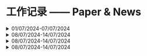 # 工作记录 —— Paper & News
<details>
<summary>01/07/2024-07/07/2024</summary>

## 01/07/2024-07/07/2024
**Automatic 3D+t four-chamber CMR quantification of the UK biobank: 
integrating imaging and non-imaging data priors at scale**

MCSI-Net (Multi-Cue Shape Inference Network), where we embed a statistical shape model 
inside a convolutional neural network and leverage both phenotypic and demographic information
from the cohort to infer subject-specific reconstructions of all four cardiac chambers in 3D. 
In this way, we leverage the ability of the network to learn the appearance of cardiac chambers
in cine cardiac magnetic resonance (CMR) imag

![image](/images/3dt_network.png)

> Deep learning with traditional algorithms 

> 通过六维数据的辅助，将统计模型嵌入深度学习模型生成心脏形状
---

**Quantitative CMR population imaging on 20,000 subjects of the UK
Biobank imaging study: LV/RV quantification pipeline and its
evaluation**

we present and evaluate a cardiac magnetic resonance (CMR) image analysis pipeline that properly
scales up and can provide a fully automatic analysis of the UKB CMR study. Without manual user interactions, 
our pipeline performs end-to-end image analytics from multi-view cine CMR images all the way to anatomical and 
functional bi-ventricular quantification. All this, while maintaining relevant quality controls of the CMR input images, 
and resulting image segmentations.

> Traditional algorithms and machine learning

> Pipeline for CMR图像分割以及分析
---
**Shape registration with learned deformations for 3D shape
reconstruction from sparse and incomplete point clouds**

MR-Net enables
accurate 3D mesh reconstruction in real-time despite missing data and with sparse annotations. Using 3D
cardiac shape reconstruction from 2D contours defined on short-axis cardiac magnetic resonance image
slices as an exemplar, we demonstrate that our approach consistently outperforms state-of-the-art techniques for shape 
reconstruction from unstructured point clouds. 

Traditional 3D shape reconstruction approaches have relied on
iterative deformation of a template mesh to sparse contours/PC,
using the latter to guide the former, with including various penalty
terms to ensure the estimated deformation is smooth. To eliminate
the requirement of several iterations during inference (which can
be time-consuming), in this paper, a deep learning-based network,
MR-Net, is designed to mimic such a process.

MR-Net is to reconstruct personalised meshes from sparse contours under the guidance of a template mesh

![image](/images/3d_reconstruction_regis.png)

> 3D reconstruction + point clouds

> 提出了一种不同于传统迭代推理得到结果的方法，提出了一种基于深度学习的网络替代迭代，而是直接通过稀疏结果预测，
> 从稀疏的CMR图像出发，通过点云重构心脏mesh
</details>

<details>
<summary>08/07/2024-14/07/2024</summary>

## 08/07/2024-14/07/2024

**Recovering from Missing Data in Population Imaging – Cardiac MR Image Imputation via Conditional Generative Adversarial Nets**

In this work, we propose a new robust approach, coined Image Imputation
Generative Adversarial Network (I2-GAN), to learn key features of cardiac short axis
(SAX) slices near missing information, and use them as conditional variables to infer
missing slices in the query volumes. In I2-GAN, the slices are first mapped to latent
vectors with position features through a regression net. The latent vector corresponding
to the desired position is then projected onto the slice manifold, conditioned on intensity
features through a generator net. The generator comprises residual blocks with normalisation layers that are modulated with auxiliary slice information, enabling propagation
of fine details through the network. In addition, a multi-scale discriminator was implemented, along with a discriminator-based feature matching loss, to further enhance
performance and encourage the synthesis of visually realistic slices。

![image](/images/cardiac_conditional_gan.png)
![image](/images/cardiac_generator.png)

> 3D conv + GAN 

> 通过CMR的残缺图像，复原原本的CMR投影

---
**Image-derived phenotype extraction for genetic
discovery via unsupervised deep learning in
CMR images**

Therefore, the latent
variables produced by the encoder condense the information related to
the geometry of the biologic structure of interest. The network’s training proceeds 
in two steps: the first is genotype-agnostic and the second
enforces an association with a set of genetic markers selected via GWAS
on the intermediate latent representation. This genotype-dependent optimisation procedure 
allows the refinement of the phenotypes produced
by the autoencoder to better understand the effect of the genetic markers encountered. 
We tested and validated our proposed method on leftventricular meshes derived from cardiovascular magnetic resonance images from the UKB, leading to the discovery of novel genetic associations
that, to the best of our knowledge, had not been yet reported in the literature on cardiac phenotypes.

![image](/images/gene_discovery_unsupervised.png)

> 图卷积网络，GWAS,自编码器

> 通过自动编码器在图像衍生的三维网格上操作，以无监督的方式进行表型分析，发现有关心脏表型新的遗传关联

> 该方向对我来说稍微有点困难

---
**Predicting Myocardial Infarction through Retinal Scans and Minimal
Personal Information**

We
trained a multi-channel variational autoencoder (mcVAE) and a deep regressor model to estimate LVM (4.4
(-32.30, 41.1) g) and LVEDV (3.02 (-53.45, 59.49) ml) and predict risk of myocardial infarction (AUC=0.80±
0.02, Sensitivity=0.74 ± 0.02, Specificity=0.71 ± 0.03) using just the retinal images and demographic data.

> 仅通过视网膜图像与人口统计学数据估算LVM与LVEDV 与 用mcVAE以及 deep regression model来训练
> 预测心肌梗死的风险

> Used the mcVAE trained on all the 5,663 retinal images available of size 128×128px. 

![image](/images/disease_prediction_mcVAE.png)

---
**3D Cardiac Shape Prediction with Deep Neural
Networks: Simultaneous Use of Images and
Patient Metadata**

To the best
of our knowledge, this is the first work that uses such an approach for
3D cardiac shape prediction. We validated our proposed CMR analytics method against a reference cohort containing 500 3D shapes of the
cardiac ventricles. Our results show broadly significant agreement with
the reference shapes in terms of the estimated volume of the cardiac
ventricles, myocardial mass, 3D Dice, and mean and Hausdorff distance.

![image](/images/3d_prediction_cardiac_shape.png)

> 第一篇使用深度学习模型预测心脏的形状


---
SNN 脉冲神经网络
![image](/images/snn.png)

与 ANN 不同的是，SNN 使用脉冲的序列来传递信息，每个脉冲神经元都经历着丰富的动态行为。
具体而言，除了空间域中的信息传播外，时间域中的过去历史也会对当前状态产生紧密的影响。
因此，与主要通过空间传播和连续激活的神经网络相比，神经网络通常具有更多的时间通用性，但精度较低。
由于只有当膜电位超过一个阈值时才会激发尖峰信号，因此整个尖峰信号通常很稀疏。
此外，由于尖峰值 (Spike) 是二进制的，即0或1，如果积分时间窗口  调整为1，输入和权重之间的乘法运算就可以消除。
由于上述原因，与计算量较大的 ANN 网络相比，SNN 网络通常可以获得较低的功耗。

---
**Agent Attention: On the Integration of Softmax and Linear Attention**
集成Softmax和Linear注意力机制
![image](/images/agent_attention.png)

___
**A Multimodal, Multi-Task Adapting Framework for Video Action Recognition**
综上所述，我们的贡献有三点：1）我们提出了一种新颖的多模态、多任务适配框架，将强大的CLIP模型转移到视频动作识别任务中。
该方法在确保最先进的零样本可转移性的同时，实现了强大的监督性能，如图2所示。
2）我们设计了一种新的视觉TED-Adapter，执行时间增强和差分建模，以增强视频编码器的表示能力。同时，我们为文本编码器引入了适配器，使标签表示可学习和可调节。
3）我们引入了一个多任务解码器，以提高整个框架的学习能力，巧妙地在监督性能和泛化能力之间实现平衡。

___
**An Image is Worth More Than 16x16 Patches: Exploring Transformers on Individual Pixels**

PiT最大的缺点就在于，移除patch这个单位后会造成输入序列过长，这对Transformer架构而言是一个致命问题——计算成本会随序列长度大幅增加。

___
**A Unified Framework for 3D Scene Understanding**

提出了一个简单且有效的3D点云统一分割框架：UniSeg3D模型。这一模型的设计理念是，构建一个统一的框架同时处理六种3D点云分割任务，通过多任务交互充分挖掘任务间的协同性，以实现全面而深入的场景理解，从而进一步促进3D点云分割任务中的性能表现。UniSeg3D框架有如下的优势:

多任务统一：当前的3D点云分割方法通常为单一任务设计，不同于现有的研究工作，UniSeg3D经过一次推理过程能够同时支持六种点云分割任务；
性能优异：通过建立任务间的显式关联，UniSeg3D在全景分割、语义分割、实例分割、交互式分割、参考分割和开放词汇语义分割六个任务中均展现出SOTA性能；
可扩展性：UniSeg3D采用query统一表征多种点云分割任务的信息与特征，结构简洁有效。且通过输入新增任务的query表征，可将UniSeg3D拓展至更多任务，展现了框架的可扩展性和灵活性。

![image](/images/3d_cloud_unified_framework.png)

___
**Autoregressive Image Generation without Vector Quantization**

将扩散过程中的损失函数引入到自回归图像生成过程，引入了扩散损失（Diffusion Loss）

自回归模型学习不同token间的关联性，而扩散过程通过损失函数学习单个token的概率分布。具体来讲，
自回归模型会根据前面的token预测一个向量z作为小型去噪网络（如MLP）的条件，
通过损失函数不断学习连续值x的潜在分布并从p(x|z)中采样。

![image](/images/autoregression_diffuison_loss.png)

___
**SLAB: Efficient Transformers with Simplified Linear Attention and Progressive Re-parameterized Batch Normalization (ICML 2024)**
探索用 BatchNorm 替换 LayerNorm 来加速 Transformer 的推理过程。BatchNorm 导致较低的推理延迟，但可能导致训练崩溃和性能较差，
而 LayerNorm 可以稳定训练，但在推理过程中具有额外的计算成本。为此，本文提出一种渐进策略，通过使用超参数来控制两个层的比例，
将 LayerNorm 逐渐替换为 BatchNorm。作者还提出了一种新的 BatchNorm (RepBN) 重参数化方法，以提高训练稳定性和整体性能。
作者提出了一个简化的线性注意 (Simplified Linear Attention, SLA) 模块，该模块利用 ReLU 作为核函数，并结合深度卷积进行局部特征增强。
所提出的注意力机制比以前的线性注意力更有效，但仍然获得了相当的性能。
本文的渐进式重参数化 BatchNorm 在图像分类和目标检测任务上表现出了强大的性能，以较低的推理延时获得了相当的精度。

![image](/images/SLA.png)

---
**Inf-DiT: Upsampling Any-Resolution Image with Memory-Efficient Diffusion Transformer**

扩散模型在图像生成方面表现出了很显著的性能。然而对于生成超高分辨率的图像 (比如 4096 ×4096) 而言，由于其 Memory 也会二次方增加，
因此生成的图像的分辨率通常限制在 1024×1024。在这项工作中。作者提出了一种单向块注意力机制，可以在推理过程中自适应地调整显存开销并处理全局依赖关系。
在这个模块的基础上，作者使用 DiT 的架构，并逐渐执行上采样，最终开发了一个无限的超分辨率模型 Inf-DiT，能够对各种形状和分辨率的图像进行上采样。综合实验表明，
Inf-DiT 在生成超高分辨率图像方面取得了 SOTA 性能。与常用的 UNet 结构相比，Inf-DiT 在生成 4096×4096 图像时可以节省超过5倍显存。

1. 提出了单向块注意力机制 (Unidirectional Block Attention，UniBA) 算法，在推理过程中将最小显存消耗从  降低到 , 其中  表示边长。该机制还能够通过调整并行生成的块数量、在显存和时间开销之间进行权衡来适应各种显存限制。
2. 基于这些方法，训练了一个图像上采样扩散模型 Inf-DiT，这是一个 700M 的模型，能够对不同分辨率的和形状图像进行上采样。Inf-DiT 在机器 (HPDV2 和 DIV2K 数据集) 和人工评估中都实现了最先进的性能。
3. 设计了多种技术来进一步增强局部和全局一致性，并为灵活的文本控制提供 Zero-Shot 的能力。

---
**Guidance with Spherical Gaussian Constraint for Conditional Diffusion**

最近的Guidance方法试图通过利用预训练的扩散模型实现损失函数引导的、无需训练的条件生成。虽然这些方法取得了一定的成功，
但它们通常会损失生成样本的质量，并且只能使用较小的Guidance步长，从而导致较长的采样过程。

在本文中，我们揭示了导致这一现象的原因，即采样过程中的流形偏离（Manifold Deviation）。我们通过建立引导过程中估计误差的下界，从理论上证明了流形偏离的存在。
为了解决这个问题，我们提出了基于球形高斯约束的Guidance方法（DSG），通过解决一个优化问题将Guidance步长约束在中间数据流形内，使得更大的引导步长可以被使用。
此外，我们提出了该DSG的闭式解（Closed-Form Solution）, 仅用几行代码，就能够使得DSG可以无缝地插入(Plug-and-Play)到现有的无需训练的条件扩散方法，
在几乎不产生额外的计算开销的同时大幅改善了模型性能。我们在各个条件生成任务（Inpainting, Super Resolution, Gaussian Deblurring, 
Text-Segmentation Guidance, Style Guidance, Text-Style Guidance, and FaceID Guidance）中验证了DSG的有效性。

---
**Contextual Position Encoding:Learning to Count What’s Important**

总的来说，该研究提出了一种新的用于 transformer 的位置编码方法 CoPE（全称 Contextual Position Encoding），解决了标准 transformer 无法解决的计数和复制任务。
传统的位置编码方法通常基于 token 位置，而 CoPE 允许模型根据内容和上下文来选择性地编码位置。CoPE 使得模型能更好地处理需要对输入数据结构和语义内容进行精细理解的任务。
文章通过多个实验展示了 CoPE 在处理选择性复制、计数任务以及语言和编码任务中相对于传统方法的优越性，尤其是在处理分布外数据和需要高泛化能力的任务上表现出更强的性能。
CoPE 为大型语言模型提供了一种更为高效和灵活的位置编码方式，拓宽了模型在自然语言处理领域的应用范围。
有网友表示，CoPE 的出现改变了在 LLM 中进行位置编码的游戏规则，此后，研究者能够在一个句子中精确定位特定的单词、名词或句子，这一研究非常令人兴奋。
</details>


<details>
<summary>08/07/2024-14/07/2024</summary>

---
## 15/07/2024-21/07/2024
### VAE及其发展
#### AE
编解码结构。Encoder网络类似于我们使用主成分分析（PCA）或矩阵分解（MF）进行数据降维的过程。
此外，Autoencoder对于从隐编码中恢复数据的过程进行了特别的优化。一个良好的中间表示（即隐编码）
不仅能够有效捕捉数据的潜在变量，
还对数据解压缩过程有所助益。
#### Denoising AE
Denoising Autoencoder是Autoencoder的一个变体，专门用于数据去噪和更鲁棒的特征学习。它通过在输入数据中引入噪声，然后训练网络恢复原始未受扰动的数据。这个过程迫使网络学习更为鲁棒的数据表示，忽略随机噪声，从而提高模型对输入数据中噪声或缺失值的容忍度。

由于Autoencoder（自编码器）学习的是恒等函数, 当网络的参数数量超过数据本身的复杂度时, 
存在过拟合的风险。为了避免这一问题并提高模型的鲁棒性, 这种改进方法是通过在输入向量中加入随机噪声或遮盖某些值来扰动输入, 
即 x* ~ Corruptioin(x), 然后使用 x* 训练模型恢复出原始未扰动的输入 x 。
#### Sparse AE
Sparse Autoencoder（稀疏自编码器）是自编码器的一个变体，它在隐藏层上应用“稀疏”约束以防止过拟合并增强模型的鲁棒性。
该模型通过限制隐藏层中同时激活的神经元数量，强制使大部分神经元大多数时间处于非激活状态。
#### Contractive AE
Contractive Autoencoder（收缩自编码器）是一种自编码器，旨在通过学习鲁棒性更高的数据表示来提高模型性能。与K-Sparse Autoencoder类似，
它通过在损失函数中加入额外的项来鼓励模型在被压缩的空间中学习更稳健的表示。
#### VAE
详见笔记
#### Conditional VAE
Conditional Variational Autoencoder（CVAE）是Variational Autoencoder（VAE）的一种扩展，它通过引入额外的条件变量来控制生成过程。
CVAE能够根据给定的条件信息生成特定类型的数据，使得生成的数据不仅多样化且更具针对性
#### Beta-VAE
Beta-VAE（β-VAE）是Variational Autoencoder（VAE）的一个变体，由Higgins et al. 在2017年提出。
其核心目标是发现解耦或分解的潜在因子。解耦表示具有良好的可解释性，并且易于泛化到多种任务。例如，在人脸图像生成中，
模型可能分别捕捉到微笑、肤色、发色、发长、情绪、是否佩戴眼镜等相对独立的因素。
#### VQ-VAE
VQ-VAE（Vector Quantised-Variational AutoEncoder），由van den Oord等人于2017年提出，
是一种结合了变分自编码器和向量量化技术的模型。这种模型特别适用于处理自然语言处理、语音识别等任务，
因为这些任务中的数据往往更适合用离散而非连续的表示。VQ-VAE的核心创新在于其潜在空间的离散化，
这种离散化使得模型能够有效地处理和生成高度结构化的数据。 与传统的VAE相比，VQ-VAE在处理某些类型的数据时更为自然和高效，
特别是在需要将输入数据映射到有限的离散空间时。
这种离散的表示方式为复杂数据模式的学习提供了新的可能性。
#### VQ-VAE-2
VQ-VAE-2，由Ali Razavi等人于2019年提出，是VQ-VAE的升级版。它引入了一个层次化的结构，
旨在更细致地捕捉数据中的局部和全局信息。通过这种层次化设计，VQ-VAE-2能够更有效地捕获数据的多尺度特性，
从而生成更高质量的图像。 这个模型的一个显著特点是，它结合了自回归模型和自注意力机制，
进一步增强了其在复杂数据生成任务中的性能。VQ-VAE-2在图像生成领域表现出了特别的实力，尤其是在细节表现和多样性上，展现了显著的提升。

---
### FreeU: Free Lunch in Diffusion U-Net
低频分量表现出了较低的变化率，但是高频分量在整个的去噪过程中表现出了更加明显的变化。这些发现进一步在图3中得到了证实。
![image](/images/free_unet_1.png)

1. 低频分量体现了图像的全局结构，包括全局的布局和平滑的颜色。这些全局的元素构成了图像的本质。
对于去噪的过程，这些快速变化其实是不合理的。因此，低频分量的快速变化会重塑图像的本质，这也与去噪的目标是矛盾的。
2. 高频分量包含图像的边缘和纹理信息。这些精细的细节对噪声非常敏感。而噪声被引入图像时，
通常表现为随机的高频信息。因此，去噪过程需要在擦除噪声的前提下，同时保持重要且复杂的细节。

![image](/images/free_unet_2.png)
![image](/images/free_unet_3.png)

___
### Vlogger: Make Your Dream A Vlog
With such a design of mimicking human beings, our
Vlogger can generate vlogs through explainable cooperation of top-down planning and bottom-up shooting. Moreover, we introduce a novel video diffusion model, ShowMaker, which serves as a videographer in our Vlogger for
generating the video snippet of each shooting scene. By
incorporating Script and Actor attentively as textual and
visual prompts, it can effectively enhance spatial-temporal
coherence in the snippet. Besides, we design a concise
mixed training paradigm for ShowMaker, boosting its capacity for both T2V generation and prediction. Finally, the
extensive experiments show that our method achieves stateof-the-art performance on zero-shot T2V generation and
prediction tasks. 
![image](/images/vlogger.png)
![image](/images/showmaker.png)

___
### VBench: Comprehensive Benchmark Suite for Video Generative Models
视频生成评价套件

![image](/images/vbench.png)

考虑用于设计损失函数

---
### VMC: Video Motion Customization using Temporal Attention Adaption for Text-to-Video Diffusion Models

用Adapter来微调模型，可以替换原视频中的一些物体

---
### Object-Conditioned Energy-Based Attention Map Alignment in Text-to-Image Diffusion Models
Yet, these models may still
fail to semantically align generated images with the provided text prompts,
leading to problems like incorrect attribute binding and/or catastrophic
object neglect. Given the pervasive object-oriented structure underlying text prompts, we introduce a novel object-conditioned Energy-Based
Attention Map Alignment (EBAMA) method to address the aforementioned problems. We show that an object-centric attribute binding loss
naturally emerges by approximately maximizing the log-likelihood of a z-parameterized energy-based model with the help of the negative sampling technique
</details>


<details>
<summary>08/07/2024-14/07/2024</summary>

---
SOTA tricks
1. R-Drop: 两次前向+KL Loss约束
2. fp16
3. 多卡ddp 使用no_sync
4. ArcFaceLoss
5. *对抗训练 FGM PGD
6. *蒸馏
7. Data Augmentation: cutmix, mosaic
8. *噪声数据删除 最大熵删除 cleanlab
9. SWA

---
## Visual Prompting via Image Inpainting

![image](/images/MAE-VQGAN.png)
![image](/images/Visual_Prompt.png)

</details>
